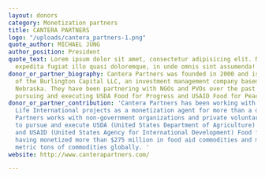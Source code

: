 ```yaml
---
layout: donors
category: Monetization partners
title: CANTERA PARTNERS
logo: "/uploads/cantera_partners-1.png"
quote_author: MICHAEL JUNG
author_position: President
quote_text: Lorem ipsum dolor sit amet, consectetur adipisicing elit. Numquam vero
  expedita fugiat illo quasi doloremque, in unde omnis sint assumenda! Quaerat in.
donor_or_partner_biography: Cantera Partners was founded in 2000 and is an affiliate
  of the Burlington Capital LLC, an investment management company based in Omaha,
  Nebraska. They have been partnering with NGOs and PVOs over the past 18 years in
  pursuing and executing USDA Food for Progress and USAID Food for Peace programs.
donor_or_partner_contribution: 'Cantera Partners has been working with Shelter For
  Life International projects as a monetization agent for more than a decade. Cantera
  Partners works with non-government organizations and private voluntary organizations
  to pursue and execute USDA (United States Department of Agriculture) Food for Progress
  and USAID (United States Agency for International Development) Food for Peace programs,
  having monetized more than $275 million in food aid commodities and more than 500,000
  metric tons of commodities globally. '
website: http://www.canterapartners.com/

---
```

